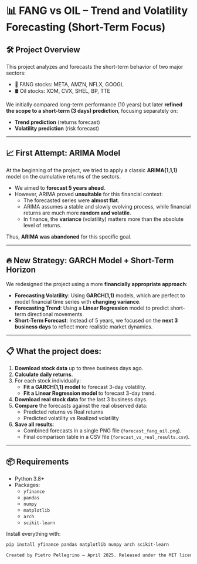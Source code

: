 # 📊 FANG vs OIL – Trend and Volatility Forecasting (Short-Term Focus)

## 🛠️ Project Overview

This project analyzes and forecasts the short-term behavior of two major sectors:

- 📱 FANG stocks: META, AMZN, NFLX, GOOGL
- 🛢️ Oil stocks: XOM, CVX, SHEL, BP, TTE

We initially compared long-term performance (10 years) but later **refined the scope to a short-term (3 days) prediction**, focusing separately on:

- **Trend prediction** (returns forecast)
- **Volatility prediction** (risk forecast)

---

## 📈 First Attempt: ARIMA Model

At the beginning of the project, we tried to apply a classic **ARIMA(1,1,1)** model on the cumulative returns of the sectors.

- We aimed to **forecast 5 years ahead**.
- However, ARIMA proved **unsuitable** for this financial context:
  - The forecasted series were **almost flat**.
  - ARIMA assumes a stable and slowly evolving process, while financial returns are much more **random and volatile**.
  - In finance, the **variance** (volatility) matters more than the absolute level of returns.

Thus, **ARIMA was abandoned** for this specific goal.

---

## 🔥 New Strategy: GARCH Model + Short-Term Horizon

We redesigned the project using a more **financially appropriate approach**:

- **Forecasting Volatility**: Using **GARCH(1,1)** models, which are perfect to model financial time series with **changing variance**.
- **Forecasting Trend**: Using a **Linear Regression** model to predict short-term directional movements.
- **Short-Term Forecast**: Instead of 5 years, we focused on the **next 3 business days** to reflect more realistic market dynamics.

---

## 📋 What the project does:

1. **Download stock data** up to three business days ago.
2. **Calculate daily returns**.
3. For each stock individually:
   - **Fit a GARCH(1,1) model** to forecast 3-day volatility.
   - **Fit a Linear Regression model** to forecast 3-day trend.
4. **Download real stock data** for the last 3 business days.
5. **Compare** the forecasts against the real observed data:
   - Predicted returns vs Real returns
   - Predicted volatility vs Realized volatility
6. **Save all results**:
   - Combined forecasts in a single PNG file (`forecast_fang_oil.png`).
   - Final comparison table in a CSV file (`forecast_vs_real_results.csv`).

---

## 📦 Requirements

- Python 3.8+
- Packages:
  - `yfinance`
  - `pandas`
  - `numpy`
  - `matplotlib`
  - `arch`
  - `scikit-learn`

Install everything with:

```bash
pip install yfinance pandas matplotlib numpy arch scikit-learn

Created by Pietro Pellegrino – April 2025. Released under the MIT license.
